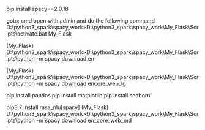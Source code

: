 pip install spacy==2.0.18

goto: cmd open with admin and do the following command
D:\python3_spark\spacy_work>D:\python3_spark\spacy_work\My_Flask\Scripts\activate.bat My_Flask


(My_Flask) D:\python3_spark\spacy_work>D:\python3_spark\spacy_work\My_Flask\Scripts\python -m spacy download en


(My_Flask) D:\python3_spark\spacy_work>D:\python3_spark\spacy_work\My_Flask\Scripts\python -m spacy download encore_web_lg

pip install pandas
pip install matplotlib
pip install seaborn

pip3.7 install rasa_nlu[spacy]
(My_Flask) D:\python3_spark\spacy_work>D:\python3_spark\spacy_work\My_Flask\Scripts\python -m spacy download en_core_web_md
